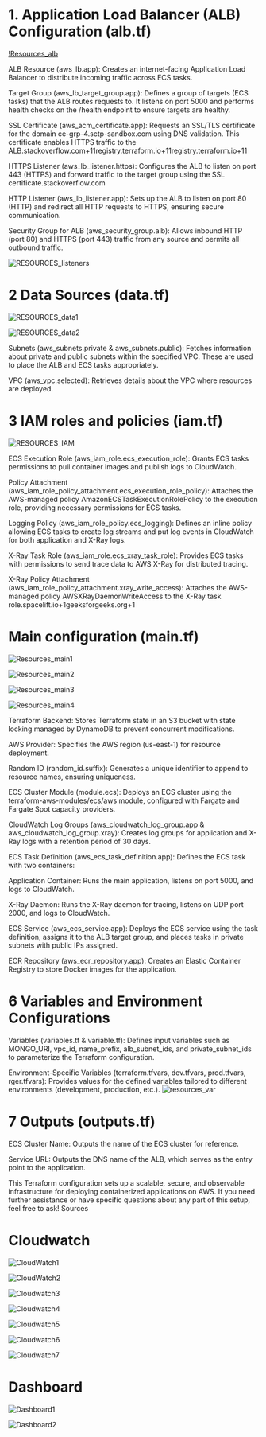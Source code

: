 # 1. Application Load Balancer (ALB) Configuration (alb.tf)

[!Resources_alb](/images/RESOURCES_ALB.png)

ALB Resource (aws_lb.app): Creates an internet-facing Application Load Balancer to distribute incoming traffic across ECS tasks.

Target Group (aws_lb_target_group.app): Defines a group of targets (ECS tasks) that the ALB routes requests to. It listens on port 5000 and performs health checks on the /health endpoint to ensure targets are healthy.

SSL Certificate (aws_acm_certificate.app): Requests an SSL/TLS certificate for the domain ce-grp-4.sctp-sandbox.com using DNS validation. This certificate enables HTTPS traffic to the ALB.stackoverflow.com+11registry.terraform.io+11registry.terraform.io+11

HTTPS Listener (aws_lb_listener.https): Configures the ALB to listen on port 443 (HTTPS) and forward traffic to the target group using the SSL certificate.stackoverflow.com

HTTP Listener (aws_lb_listener.app): Sets up the ALB to listen on port 80 (HTTP) and redirect all HTTP requests to HTTPS, ensuring secure communication.


Security Group for ALB (aws_security_group.alb): Allows inbound HTTP (port 80) and HTTPS (port 443) traffic from any source and permits all outbound traffic.

![RESOURCES_listeners](/images/RESOURCES_listenrers.png)

# 2 Data Sources (data.tf)
![RESOURCES_data1](/images/RESOURCES_data1.png)

![RESOURCES_data2](/images/RESOURCES_data2.png)

Subnets (aws_subnets.private & aws_subnets.public): Fetches information about private and public subnets within the specified VPC. These are used to place the ALB and ECS tasks appropriately.

VPC (aws_vpc.selected): Retrieves details about the VPC where resources are deployed.

# 3 IAM roles and policies (iam.tf)

![RESOURCES_IAM](/images/resources_iam.png)

ECS Execution Role (aws_iam_role.ecs_execution_role): Grants ECS tasks permissions to pull container images and publish logs to CloudWatch.

Policy Attachment (aws_iam_role_policy_attachment.ecs_execution_role_policy): Attaches the AWS-managed policy AmazonECSTaskExecutionRolePolicy to the execution role, providing necessary permissions for ECS tasks.

Logging Policy (aws_iam_role_policy.ecs_logging): Defines an inline policy allowing ECS tasks to create log streams and put log events in CloudWatch for both application and X-Ray logs.

X-Ray Task Role (aws_iam_role.ecs_xray_task_role): Provides ECS tasks with permissions to send trace data to AWS X-Ray for distributed tracing.

X-Ray Policy Attachment (aws_iam_role_policy_attachment.xray_write_access): Attaches the AWS-managed policy AWSXRayDaemonWriteAccess to the X-Ray task role.spacelift.io+1geeksforgeeks.org+1

# Main configuration (main.tf)
![Resources_main1](/images/resources_main1.png)

![Resources_main2](/images/resources_main2.png)

![Resources_main3](/images/resources_main3.png)

![Resources_main4](/images/resources_main4.png)

Terraform Backend: Stores Terraform state in an S3 bucket with state locking managed by DynamoDB to prevent concurrent modifications.

AWS Provider: Specifies the AWS region (us-east-1) for resource deployment.

Random ID (random_id.suffix): Generates a unique identifier to append to resource names, ensuring uniqueness.

ECS Cluster Module (module.ecs): Deploys an ECS cluster using the terraform-aws-modules/ecs/aws module, configured with Fargate and Fargate Spot capacity providers.

CloudWatch Log Groups (aws_cloudwatch_log_group.app & aws_cloudwatch_log_group.xray): Creates log groups for application and X-Ray logs with a retention period of 30 days.

ECS Task Definition (aws_ecs_task_definition.app): Defines the ECS task with two containers:

Application Container: Runs the main application, listens on port 5000, and logs to CloudWatch.

X-Ray Daemon: Runs the X-Ray daemon for tracing, listens on UDP port 2000, and logs to CloudWatch.

ECS Service (aws_ecs_service.app): Deploys the ECS service using the task definition, assigns it to the ALB target group, and places tasks in private subnets with public IPs assigned.

ECR Repository (aws_ecr_repository.app): Creates an Elastic Container Registry to store Docker images for the application.

# 6 Variables and Environment Configurations
Variables (variables.tf & variable.tf): Defines input variables such as MONGO_URI, vpc_id, name_prefix, alb_subnet_ids, and private_subnet_ids to parameterize the Terraform configuration.

Environment-Specific Variables (terraform.tfvars, dev.tfvars, prod.tfvars, rger.tfvars): Provides values for the defined variables tailored to different environments (development, production, etc.).
![resources_var](/images/resources_var.png)
# 7 Outputs (outputs.tf)
ECS Cluster Name: Outputs the name of the ECS cluster for reference.

Service URL: Outputs the DNS name of the ALB, which serves as the entry point to the application.

This Terraform configuration sets up a scalable, secure, and observable infrastructure for deploying containerized applications on AWS. If you need further assistance or have specific questions about any part of this setup, feel free to ask!
Sources

# Cloudwatch
![CloudWatch1](/images/CloudWatch1.png)

![CloudWatch2](/images/Cloudwatch2.png)

![Cloudwatch3](/images/Cloudwatch3.png)

![Cloudwatch4](/images/Cloudwatch4.png)

![Cloudwatch5](/images/Cloudwatch5.png)

![Cloudwatch6](/images/Cloudwatch6.png)

![Cloudwatch7](/images/Cloudwatch7.png)

# Dashboard

![Dashboard1](/images/Dashboard1.png)

![Dashboard2](/images/Dashboard2.png)
